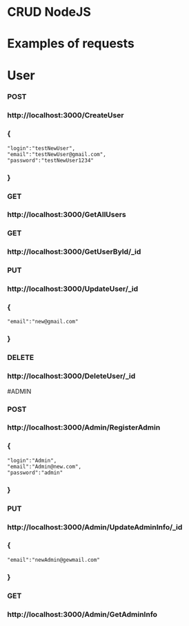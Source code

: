 # CRUD NodeJS
# Examples of requests
# User
### POST

### http://localhost:3000/CreateUser
### {
    "login":"testNewUser",
    "email":"testNewUser@gmail.com",
    "password":"testNewUser1234"
### }

### GET
### http://localhost:3000/GetAllUsers

### GET
### http://localhost:3000/GetUserById/_id

### PUT
### http://localhost:3000/UpdateUser/_id

### {
    "email":"new@gmail.com"
### }

### DELETE
### http://localhost:3000/DeleteUser/_id

#ADMIN
### POST
### http://localhost:3000/Admin/RegisterAdmin

### {
    "login":"Admin",
    "email":"Admin@new.com",
    "password":"admin"
### }

### PUT
### http://localhost:3000/Admin/UpdateAdminInfo/_id

### {
    "email":"newAdmin@gewmail.com"
### }

### GET
### http://localhost:3000/Admin/GetAdminInfo
